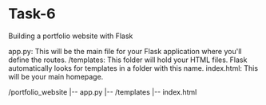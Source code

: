 # Task-6
Building a portfolio website with Flask

app.py: This will be the main file for your Flask application where you'll define the routes.
/templates: This folder will hold your HTML files. Flask automatically looks for templates in a folder with this name.
index.html: This will be your main homepage.

/portfolio_website
|-- app.py
|-- /templates
    |-- index.html
